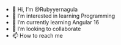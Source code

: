 - 👋 Hi, I’m @Rubyyernagula
- 👀 I’m interested in learning Programming
- 🌱 I’m currently learning Angular 16
- 💞️ I’m looking to collaborate 
- 📫 How to reach me 

<!---
Rubyyernagula/Rubyyernagula is a ✨ special ✨ repository because its `README.md` (this file) appears on your GitHub profile.
You can click the Preview link to take a look at your changes.
--->
